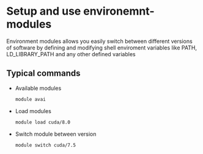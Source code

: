 # Setup and use environemnt-modules

Environment modules allows you easily switch between different versions of software by defining and modifying shell enviroment variables like PATH, LD_LIBRARY_PATH and any other defined variables


## Typical commands

* Available modules
  ```bash
  module avai
  ```
* Load modules
  ```bash
  module load cuda/8.0
  ```
* Switch module between version
  ```bash
  module switch cuda/7.5
  ```
